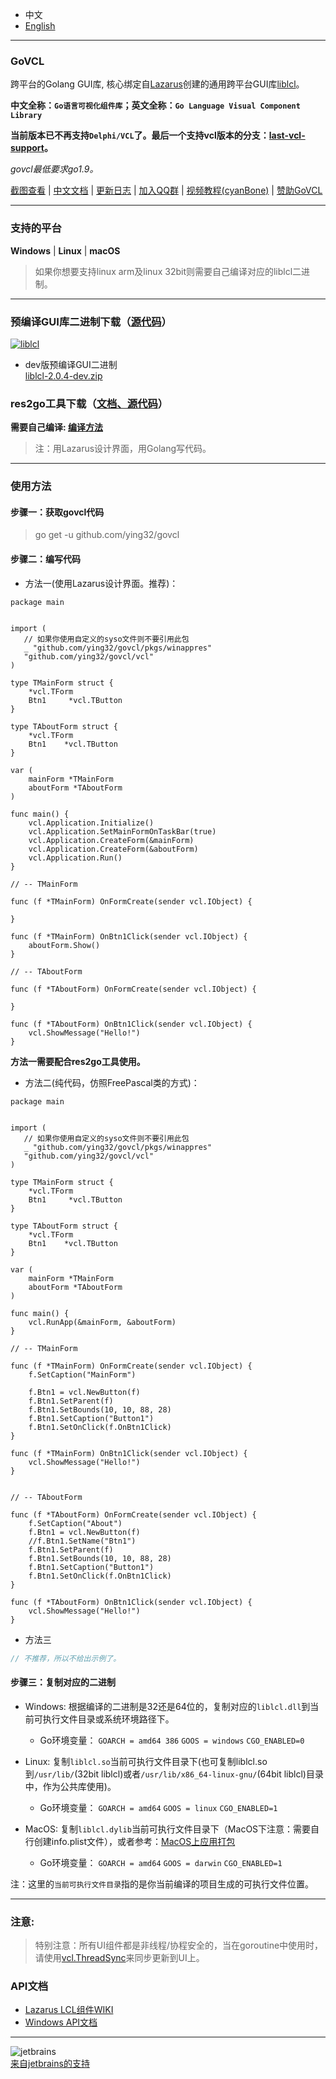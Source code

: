 * 中文   
* [English](README.en-US.md)   

----

### GoVCL

跨平台的Golang GUI库, 核心绑定自[Lazarus](https://www.lazarus-ide.org/)创建的通用跨平台GUI库[liblcl](https://github.com/ying32/liblcl)。  

**中文全称：`Go语言可视化组件库`；英文全称：`Go Language Visual Component Library`**    

**当前版本已不再支持`Delphi/VCL`了。最后一个支持vcl版本的分支：[last-vcl-support](https://github.com/ying32/govcl/tree/last-vcl-support/)。**   

*govcl最低要求go1.9。*    

[截图查看](https://z-kit.cc/screenshot.html) | 
[中文文档](https://gitee.com/ying32/govcl/wikis/pages) | 
[更新日志](https://z-kit.cc/changelog.html) | 
[加入QQ群](https://jq.qq.com/?_wv=1027&k=5Sv7Qiq) | 
[视频教程(cyanBone)](https://video.0-w.cc/videos/1) | 
[赞助GoVCL](https://z-kit.cc/sponsor.html)   

----

### 支持的平台  
**Windows** | **Linux** | **macOS**  

> 如果你想要支持linux arm及linux 32bit则需要自己编译对应的liblcl二进制。  

----

### 预编译GUI库二进制下载（[源代码](https://github.com/ying32/liblcl)）       
[![liblcl](https://img.shields.io/github/downloads/ying32/govcl/latest/liblcl-2.0.3.1.zip.svg)](https://github.com/ying32/govcl/releases/download/v2.0.3/liblcl-2.0.3.1.zip)  


* dev版预编译GUI二进制  
[liblcl-2.0.4-dev.zip](http://z-kit.cc/downloads/liblcl-2.0.4-dev.zip)  

### res2go工具下载（[文档、源代码](Tools/res2go)）  

**需要自己编译: [编译方法](Tools/res2go/src/README.md)**   

> 注：用Lazarus设计界面，用Golang写代码。    
  
---
### 使用方法  

#### 步骤一：获取govcl代码  

> go get -u github.com/ying32/govcl  

#### 步骤二：编写代码    

* 方法一(使用Lazarus设计界面。推荐)：  

```golang
package main


import (
   // 如果你使用自定义的syso文件则不要引用此包
   _ "github.com/ying32/govcl/pkgs/winappres"
   "github.com/ying32/govcl/vcl"
)

type TMainForm struct {
    *vcl.TForm
    Btn1     *vcl.TButton
}

type TAboutForm struct {
    *vcl.TForm
    Btn1    *vcl.TButton
}

var (
    mainForm *TMainForm
    aboutForm *TAboutForm
)

func main() {
    vcl.Application.Initialize()
    vcl.Application.SetMainFormOnTaskBar(true)
    vcl.Application.CreateForm(&mainForm)
    vcl.Application.CreateForm(&aboutForm)
    vcl.Application.Run()
}

// -- TMainForm

func (f *TMainForm) OnFormCreate(sender vcl.IObject) {
    
}

func (f *TMainForm) OnBtn1Click(sender vcl.IObject) {
    aboutForm.Show()
}

// -- TAboutForm

func (f *TAboutForm) OnFormCreate(sender vcl.IObject) {
 
}

func (f *TAboutForm) OnBtn1Click(sender vcl.IObject) {
    vcl.ShowMessage("Hello!")
}
```
**方法一需要配合res2go工具使用。**  


* 方法二(纯代码，仿照FreePascal类的方式)：  

```golang
package main


import (
   // 如果你使用自定义的syso文件则不要引用此包
   _ "github.com/ying32/govcl/pkgs/winappres"
   "github.com/ying32/govcl/vcl"
)

type TMainForm struct {
    *vcl.TForm
    Btn1     *vcl.TButton
}

type TAboutForm struct {
    *vcl.TForm
    Btn1    *vcl.TButton
}

var (
    mainForm *TMainForm
    aboutForm *TAboutForm
)

func main() {
    vcl.RunApp(&mainForm, &aboutForm)
}

// -- TMainForm

func (f *TMainForm) OnFormCreate(sender vcl.IObject) {
    f.SetCaption("MainForm")
    
    f.Btn1 = vcl.NewButton(f)
    f.Btn1.SetParent(f)
    f.Btn1.SetBounds(10, 10, 88, 28)
    f.Btn1.SetCaption("Button1")
    f.Btn1.SetOnClick(f.OnBtn1Click)  
}

func (f *TMainForm) OnBtn1Click(sender vcl.IObject) {
    vcl.ShowMessage("Hello!")
}


// -- TAboutForm

func (f *TAboutForm) OnFormCreate(sender vcl.IObject) {
    f.SetCaption("About")
    f.Btn1 = vcl.NewButton(f)
    //f.Btn1.SetName("Btn1")
    f.Btn1.SetParent(f)
    f.Btn1.SetBounds(10, 10, 88, 28)
    f.Btn1.SetCaption("Button1")
    f.Btn1.SetOnClick(f.OnBtn1Click)  
}

func (f *TAboutForm) OnBtn1Click(sender vcl.IObject) {
    vcl.ShowMessage("Hello!")
}

```

* 方法三  
```go
// 不推荐，所以不给出示例了。  
```

#### 步骤三：复制对应的二进制    

* Windows: 根据编译的二进制是32还是64位的，复制对应的`liblcl.dll`到当前可执行文件目录或系统环境路径下。 
  * Go环境变量： `GOARCH = amd64 386` `GOOS = windows` `CGO_ENABLED=0`   

* Linux: 复制`liblcl.so`当前可执行文件目录下(也可复制liblcl.so到`/usr/lib/`(32bit liblcl)或者`/usr/lib/x86_64-linux-gnu/`(64bit liblcl)目录中，作为公共库使用)。  
  * Go环境变量： `GOARCH = amd64` `GOOS = linux` `CGO_ENABLED=1`

* MacOS: 复制`liblcl.dylib`当前可执行文件目录下（MacOS下注意：需要自行创建info.plist文件），或者参考：[MacOS上应用打包](https://gitee.com/ying32/govcl/wikis/pages?sort_id=410056&doc_id=102420)   
  * Go环境变量： `GOARCH = amd64` `GOOS = darwin` `CGO_ENABLED=1`  


注：这里的`当前可执行文件目录`指的是你当前编译的项目生成的可执行文件位置。

----

### 注意:  

> 特别注意：所有UI组件都是非线程/协程安全的，当在goroutine中使用时，请使用[vcl.ThreadSync](https://gitee.com/ying32/govcl/wikis/pages?sort_id=976890&doc_id=102420)来同步更新到UI上。  


### API文档

* [Lazarus LCL组件WIKI](http://wiki.freepascal.org/LCL_Components)
* [Windows API文档](https://msdn.microsoft.com/zh-cn/library/ms123401.aspx)  


----

![jetbrains](https://z-kit.cc/assets/images/jetbrains.png)   
[来自jetbrains的支持](https://www.jetbrains.com/?from=govcl)  

